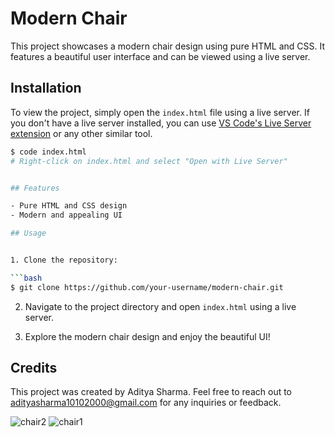 # Modern Chair

This project showcases a modern chair design using pure HTML and CSS. It features a beautiful user interface and can be viewed using a live server.

## Installation

To view the project, simply open the `index.html` file using a live server. If you don't have a live server installed, you can use [VS Code's Live Server extension](https://marketplace.visualstudio.com/items?itemName=ritwickdey.LiveServer) or any other similar tool.

```bash
$ code index.html
# Right-click on index.html and select "Open with Live Server"


## Features

- Pure HTML and CSS design
- Modern and appealing UI

## Usage


1. Clone the repository:

```bash
$ git clone https://github.com/your-username/modern-chair.git
```

2. Navigate to the project directory and open `index.html` using a live server.

3. Explore the modern chair design and enjoy the beautiful UI!

## Credits

This project was created by Aditya Sharma. Feel free to reach out to adityasharma10102000@gmail.com for any inquiries or feedback.

![chair2](https://github.com/giteadi/Mordern-Chair/assets/131639817/fb2917c2-5707-4038-a3c3-4816b51dac64)
![chair1](https://github.com/giteadi/Mordern-Chair/assets/131639817/8a3eb3c0-1793-4fb3-aadb-494b0677368c)
